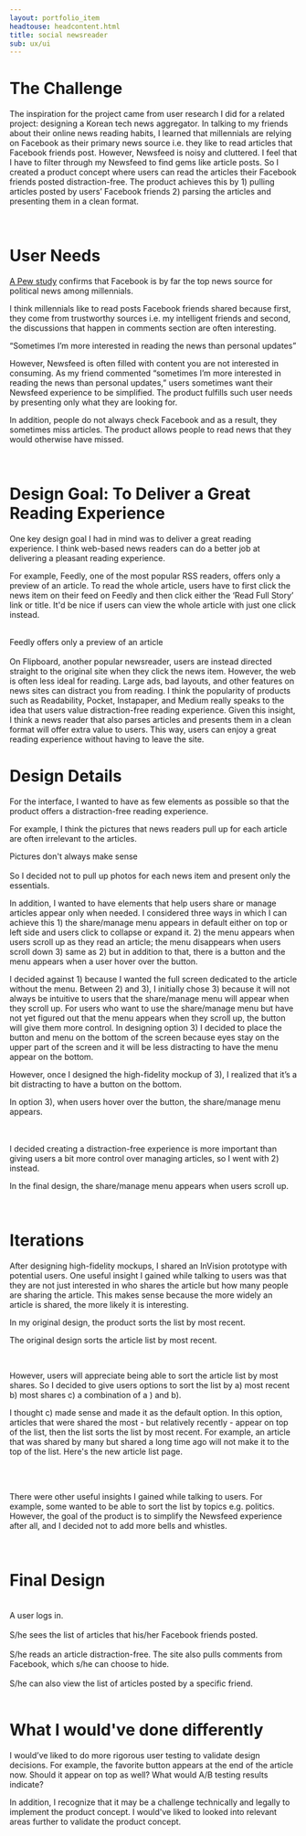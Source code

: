 ```yaml
---
layout: portfolio_item
headtouse: headcontent.html
title: social newsreader
sub: ux/ui
---
```

# The Challenge

The inspiration for the project came from user research I did for a related project: designing a Korean tech news aggregator. In talking to my friends about their online news reading habits, I learned that millennials are relying on Facebook as their primary news source i.e. they like to read articles that Facebook friends post. However, Newsfeed is noisy and cluttered. I feel that I have to filter through my Newsfeed to find gems like article posts. So I created a product concept where users can read the articles their Facebook friends posted distraction-free. The product achieves this by 1) pulling articles posted by users’ Facebook friends 2) parsing the articles and presenting them in a clean format. 

<br>

# User Needs 

<a class="hyperlink" href="http://www.journalism.org/2015/06/01/facebook-top-source-for-political-news-among-millennials/">A Pew study</a> confirms that Facebook is by far the top news source for political news among millennials. 


I think millennials like to read posts Facebook friends shared because first, they come from trustworthy sources i.e. my intelligent friends and second, the discussions that happen in comments section are often interesting. 

<p class="italic">“Sometimes I’m more interested in reading the news than personal updates”</p> 

However, Newsfeed is often filled with content you are not interested in consuming. As my friend commented  “sometimes I’m more interested in reading the news than personal updates,” users sometimes want their Newsfeed experience to be simplified. The product fulfills such user needs by presenting only what they are looking for.   
 
In addition, people do not always check Facebook and as a result, they sometimes miss articles. The product allows people to read news that they would otherwise have missed. 

<br>

# Design Goal: To Deliver a Great Reading Experience  

One key design goal I had in mind was to deliver a great reading experience. I think web-based news readers can do a better job at delivering a pleasant reading experience. 


For example, Feedly, one of the most popular RSS readers, offers only a preview of an article. To read the whole article, users have to first click the news item on their feed on Feedly and then click either the ‘Read Full Story’ link or title. It'd be nice if users can view the whole article with just one click instead. 

<br>

<div class="feedly"></div>

<div class="feedlycaption">Feedly offers only a preview of an article</div>
<br>
On Flipboard, another popular newsreader, users are instead directed straight to the original site when they click the news item. However, the web is often less ideal for reading. Large ads, bad layouts, and other features on news sites can distract you from reading. I think the popularity of products such as Readability, Pocket, Instapaper, and Medium really speaks to the idea that users value distraction-free reading experience. Given this insight, I think a news reader that also parses articles and presents them in a clean format will offer extra value to users. This way, users can enjoy a great reading experience without having to leave the site. 

<br>

# Design Details

For the interface, I wanted to have as few elements as possible so that the product offers a distraction-free reading experience.  

For example, I think the pictures that news readers pull up for each article are often irrelevant to the articles.  

<div class="pictures"></div>
<div class="feedlycaption">Pictures don't always make sense</div>

<br>
So I decided not to pull up photos for each news item and present only the essentials. 

In addition, I wanted to have elements that help users share or manage articles appear only when needed. I considered three ways in which I can achieve this 1) the share/manage menu appears in default either on top or left side and users click to collapse or expand it. 2) the menu appears when users scroll up as they read an article; the menu disappears when users scroll down 3) same as 2) but in addition to that, there is a button and the menu appears when a user hover over the button.   

<div class="option3"></div>

I decided against 1) because I wanted the full screen dedicated to the article without the menu.  Between 2) and 3), I initially chose 3) because it will not always be intuitive to users that the share/manage menu will appear when they scroll up. For users who want to use the share/manage menu but have not yet figured out that the menu appears when they scroll up, the button will give them more control. In designing option 3) I decided to place the button and menu on the bottom of the screen because eyes stay on the upper part of the screen and it will be less distracting to have the menu appear on the bottom. 

However, once I designed the high-fidelity mockup of 3), I realized that it’s a bit distracting to have a button on the bottom. 

<div class="bottombutton"></div>
<p>In option 3), when users hover over the button, the share/manage menu appears.</p>
<br>
<div class="bottombutton2"></div>
<br>
 I decided creating a distraction-free experience is more important than giving users a bit more control over managing articles, so I went with 2) instead.   
<div class="bottombar"></div>
<p class="cap">In the final design, the share/manage menu appears when users scroll up.</p>
<br>


# Iterations 

After designing high-fidelity mockups, I shared an InVision prototype with potential users. One useful insight I gained while talking to users was that they are not just interested in who shares the article but how many people are sharing the article. This makes sense because the more widely an article is shared, the more likely it is interesting.  

In my original design, the product sorts the list by most recent. 



<div class="originaldesign"></div>

<p class="mostrecent">The original design sorts the article list by most recent.</p> 
<br>

However, users will appreciate being able to sort the article list by most shares. So I decided to give users options to sort the list by a) most recent b) most shares c) a combination of a ) and b). 

I thought c) made sense and made it as the default option. In this option, articles that were shared the most - but relatively recently - appear on top of the list, then the list sorts the list by most recent. For example, an article that was shared by many but shared a long time ago will not make it to the top of the list. Here's the new article list page. 

<br>
<div class="maindropdown"></div>
<br>

There were other useful insights I gained while talking to users. For example, some wanted to be able to sort the list by topics e.g. politics. However, the goal of the product is to simplify the Newsfeed experience after all, and I decided not to add more bells and whistles.

<br>

# Final Design 
<br>
A user logs in. 

<div class="main"></div>
<br>
S/he sees the list of articles that his/her Facebook friends posted. 
<div class="maindropdown2"></div>
<br>
S/he reads an article distraction-free. The site also pulls comments from Facebook, which s/he can choose to hide.  
<div class="articlepage"></div>
<br>
S/he can also view the list of articles posted by a specific friend.
<div class="sharedbydianna"></div>

<br>

# What I would've done differently 

I would’ve liked to do more rigorous user testing to validate design decisions. For example, the favorite button appears at the end of the article now. Should it appear on top as well? What would A/B testing results indicate?  

In addition, I recognize ​that it may be a challenge technically and legally to implement the product concept. I would've liked to looked into relevant areas further to validate the product concept.   ​


